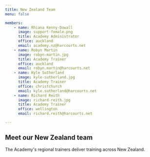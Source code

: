 ```yaml
---
title: New Zealand Team
menu: false

members:
    - name: Rhiana Kenny-Dowall
      image: support-female.png
      title: Academy Administrator
      office: auckland
      email: academy.nz@harcourts.net
    - name: Robyn Martin
      image: robyn-martin.jpg
      title: Academy Trainer
      office: auckland
      email: robyn.martin@harcourts.net
    - name: Kyle Sutherland
      image: kyle-sutherland.jpg
      title: Academy Trainer
      office: christchurch
      email: kyle.sutherland@harcourts.net
    - name: Richard Reith
      image: richard-reith.jpg
      title: Academy Trainer
      office: wellington
      email: richard.reith@harcourts.net

---
```


## Meet our New Zealand team

The Academy's regional trainers deliver training across New Zealand.
